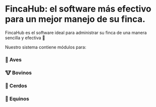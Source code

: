 # FincaHub: el software más efectivo para un mejor manejo de su finca.

FincaHub es el software ideal para administrar su finca de una manera sencilla y efectiva 🤠

Nuestro sistema contiene módulos para:

### 🐔 Aves

### 🐮 Bovinos 

### 🐷 Cerdos 

### 🐴 Equinos
